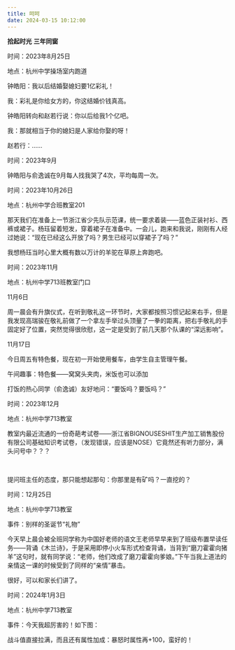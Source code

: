 ```yaml
---
title: 呵呵
date: 2024-03-15 10:12:00
---
```

**拾起时光** **三年同窗**

时间：2023年8月25日

地点：杭州中学操场室内跑道

钟皓阳：我以后结婚娶媳妇要1亿彩礼！

我：彩礼是你给女方的，你这结婚价钱真高。

钟皓阳转向和赵若行说：你以后给我1个亿吧。

我：那就相当于你的媳妇是人家给你娶的呀！

赵若行：……



时间：2023年9月

钟皓阳与俞逸诚在9月每人找我哭了4次，平均每周一次。



时间：2023年10月26日

地点：杭州中学合班教室201

那天我们在准备上一节浙江省少先队示范课，统一要求着装——蓝色正装衬衫、西裤或裙子。杨珏留着短发，穿着裙子在准备中。一会儿，跑来和我说，刚刚有人经过她说：“现在已经这么开放了吗？男生已经可以穿裙子了吗？”

我想杨珏当时心里大概有数以万计的羊驼在草原上奔跑吧。



时间：2023年11月

地点：杭州中学713班教室门口

11月6日

周一晨会有升旗仪式，在听到敬礼这一环节时，大家都按照习惯记起来右手，但是我发现高瑞骏在敬礼前做了一个拿左手举过头顶量了一拳的距离，把右手敬礼的手固定好了位置，突然觉得很欣慰，这一定是受到了前几天那个队课的“深远影响”。



11月17日

今日周五有特色餐，现在初一开始使用餐车，由学生自主管理午餐。

午间趣事：特色餐——窝窝头夹肉，米饭也可以添加

打饭的热心同学（俞逸诚）友好地问：“要饭吗？要饭吗？”



时间：2023年12月

地点：杭州中学713教室

教室内最近流通的一份奇葩考试卷——浙江省BIGNOUSESHIT生产加工销售股份有限公司基础知识考试卷，（发现错误，应该是NOSE）它竟然还有听力部分，满头问号中？？？

​    

提问班主任的态度，那只能想起那句：你那里是有矿吗？一直挖的？



时间：12月25日

地点：杭州中学713教室

事件：别样的圣诞节“礼物”

今天早上晨会被全班同学称为中国好老师的语文王老师早早来到了班级布置早读任务——背诵《木兰诗》，于是采用即停小火车形式检查背诵，当背到“磨刀霍霍向猪羊”这句时，就有同学说：“老师，他们改成了磨刀霍霍向爹娘。”下午当我上道法的亲情这一课的时候受到了同样的“亲情”暴击。

很好，可以和家长们讲了。



时间：2024年1月3日

地点：杭州中学713教室

事件：今天我超厉害的！如下图：

战斗值直接拉满，而且还有属性加成：暴怒时属性再+100，蛮好的！
